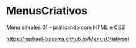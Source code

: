 # MenusCriativos

Menu simples 01 - práticando com HTML e CSS

https://raphael-bezerra.github.io/MenusCriativos/
